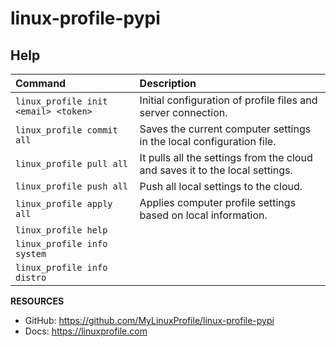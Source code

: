 # linux-profile-pypi

## Help

| Command                                   | Description                                                                   |
|:------------------------------------------|:------------------------------------------------------------------------------|
| ``linux_profile init <email> <token>``    | Initial configuration of profile files and server connection.                 |
| ``linux_profile commit all``              | Saves the current computer settings in the local configuration file.          |
| ``linux_profile pull all``                | It pulls all the settings from the cloud and saves it to the local settings.  |
| ``linux_profile push all``                | Push all local settings to the cloud.                                         |
| ``linux_profile apply all``               | Applies computer profile settings based on local information.                 |
| ``linux_profile help``                    |                                                                               |
| ``linux_profile info system``             |                                                                               |
| ``linux_profile info distro``             |                                                                               |

**RESOURCES**
- GitHub: https://github.com/MyLinuxProfile/linux-profile-pypi
- Docs:   https://linuxprofile.com
